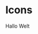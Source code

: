 # Icons

Hallo Welt

<pui-docs-example-viewer>
   <pui-icon [icon]="car-next"></pui-icon>
</pui-docs-example-viewer>